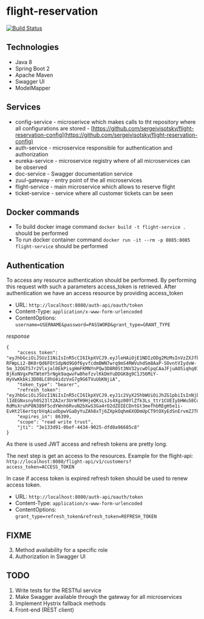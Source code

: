 # flight-reservation
[![Build Status](https://travis-ci.com/sergeivisotsky/flight-reservation.svg?branch=master)](https://travis-ci.com/sergeivisotsky/flight-reservation)

## Technologies
* Java 8
* Spring Boot 2
* Apache Maven
* Swagger UI
* ModelMapper

## Services
* config-service - microserivce which makes calls to tht repository where all configurations are stored - [https://github.com/sergeivisotsky/flight-reservation-config](https://github.com/sergeivisotsky/flight-reservation-config)
* auth-service - microservice responsible for authentication and authorization
* eureka-service - microservice registry where of all microservices can be observed
* doc-service - Swagger documentation service
* zuul-gateway - entry point of the all microservices
* flight-service - main microservice which allows to reserve flight
* ticket-service - service where all customer tickets can be seen

## Docker commands
* To build docker image command `docker build -t flight-service .` should be performed
* To run docker container command `docker run -it --rm -p 8085:8085 flight-service` should be performed

## Authentication
To access any resource authentication should be performed. By performing this request with such a parameters access_token is retrieved.
After authentication we have an access resource by providing access_token
* URL: `http://localhost:8080/auth-api/oauth/token`
* Content-Type: `application/x-www-form-urlencoded`
* ContentOptions: `username=USERNAME&password=PASSWORD&grant_type=GRANT_TYPE`

_response_
```
{
    "access_token": "eyJhbGciOiJSUzI1NiIsInR5cCI6IkpXVCJ9.eyJleHAiOjE1NDIzODg2MzMsInVzZXJfbmFtZSI6ImFkbWluIiwiYXV0aG9yaXRpZXMiOlsiUk9MRV9VU0VSIiwiUk9MRV9BRE1JTiJdLCJqdGkiOiIzZTEzM2Q5MS0wYmVmLTQ0MzQtOTAyNS1kZmQwYTk2Njg1YzgiLCJjbGllbnRfaWQiOiJ0cnVzdGVkLWNsaWVudCIsInNjb3BlIjpbInJlYWQiLCJ3cml0ZSIsInRydXN0Il19.GHfKu8p7sEIBKPOoH7iknWj5eBffaoPEa2e3YZ3EAS-RFWpLi2-BK0rQd6FOtSdpNd9GOf6yvfcdmBWN7wrq9mS4RWVuhdSm8AaP-SOvntVIydvW-5m_32OGTS7r2Vlxjal0EkPisgHmFKMNYnPQw3D8R0St3NV32ycwOlpqCAaJFjuAO5iqhq0IuxUOJjGplqqNI9ubdd9qvZ7giHMbXhBbaBzsVBgzlQLkZAxN11VytqzVaC0ZL-BjKoNVgxPmTWtmY5rNgk9aqwvFw0hefzvlKkDmYuDDGK8g9C1J56MiY-HyVwKkbki3D08LC8hU4idzVxG7g9G6TVuUbKNjiA",
    "token_type": "bearer",
    "refresh_token": "eyJhbGciOiJSUzI1NiIsInR5cCI6IkpXVCJ9.eyJ1c2VyX25hbWUiOiJhZG1pbiIsInNjb3BlIjpbInJlYWQiLCJ3cml0ZSIsInRydXN0Il0sImF0aSI6IjNlMTMzZDkxLTBiZWYtNDQzNC05MDI1LWRmZDBhOTY2ODVjOCIsImV4cCI6MTU0MjU2MTQzMywiYXV0aG9yaXRpZXMiOlsiUk9MRV9VU0VSIiwiUk9MRV9BRE1JTiJdLCJqdGkiOiI4OWIzMjA3OC1jMDczLTQ4MDctOWVmZS04MjYzNDkxMjYyMGIiLCJjbGllbnRfaWQiOiJ0cnVzdGVkLWNsaWVudCJ9.APVVEQjLxnPiCS_Ri4AVhjgcRG_UrDZ-lIdEGNxsnyh0S23lt2A2xr3UrWfH9HjeQKsLsJs4Xgz00YlZfk3Ls_ttr1CUEIybHWu58Cq4JrypLIplUnhcGi6ZewAJWlolwrpLQTQEisemg7WbgKxohTn-RdMsXruhP8N389F5cdYWnh6RvuN2bXwS3Ga4rO2dZOIECDntGt3mefhbREgH5e1i-EvHt2l6ertqrbVqAiudbpwVGaDyYuZAh8xTj6ZXpkOqhm6XODmUpCT9tOXyEdSnErvmZJTOEswuloWnsWdlpmQbrirUub_nr7Yx5Z5ilDUwiYL9wbcoS6XL4yrfJQ",
    "expires_in": 86399,
    "scope": "read write trust",
    "jti": "3e133d91-0bef-4434-9025-dfd0a96685c8"
}
```
As there is used JWT access and refresh tokens are pretty long.

The next step is get an access to the resources. Example for the flight-api: `http://localhost:8080/flight-api/v1/customers?access_token=ACCESS_TOKEN`

In case if access token is expired refresh token should be used to renew access token.
* URL: `http://localhost:8080/auth-api/oauth/token`
* Content-Type: `application/x-www-form-urlencoded`
* ContentOptions: `grant_type=refresh_token&refresh_token=REFRESH_TOKEN`

## FIXME
3. Method availability for a specific role
4. Authorization in Swagger UI

## TODO
1. Write tests for the RESTful service
3. Make Swagger available through the gateway for all microservices
4. Implement Hystrix fallback methods
5. Front-end (REST client)